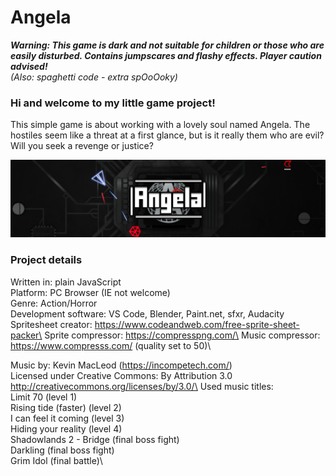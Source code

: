 # Angela

**_Warning: This game is dark and not suitable for children or those who are easily disturbed. Contains jumpscares and flashy effects. Player caution advised!_**\
_(Also: spaghetti code - extra spOoOoky)_

### Hi and welcome to my little game project!

This simple game is about working with a lovely soul named Angela. The hostiles seem like a threat at a first glance, but is it really them who are evil? Will you seek a revenge or justice?

![alt text](banner.png)

### Project details

Written in: plain JavaScript\
Platform: PC Browser (IE not welcome)\
Genre: Action/Horror\
Development software: VS Code, Blender, Paint.net, sfxr, Audacity\
Spritesheet creator: https://www.codeandweb.com/free-sprite-sheet-packer\
Sprite compressor: https://compresspng.com/\
Music compressor: https://www.compresss.com/ (quality set to 50)\

Music by: Kevin MacLeod (https://incompetech.com/)\
Licensed under Creative Commons: By Attribution 3.0\
http://creativecommons.org/licenses/by/3.0/\
Used music titles:\
Limit 70 (level 1)\
Rising tide (faster) (level 2)\
I can feel it coming (level 3)\
Hiding your reality (level 4)\
Shadowlands 2 - Bridge (final boss fight)\
Darkling (final boss fight)\
Grim Idol (final battle)\

